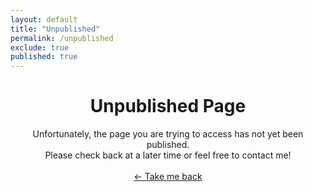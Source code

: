```yaml
---
layout: default
title: "Unpublished"
permalink: /unpublished
exclude: true
published: true
---
```


<h1 align="center">Unpublished Page</h1>

<p align="center">
Unfortunately, the page you are trying to access has not yet been published.
<br>
Please check back at a later time or feel free to contact me!
<br><br>
<a href="/portfolio">← Take me back</a>
</p>